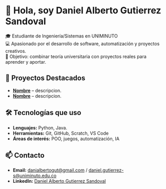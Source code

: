 # 👋 Hola, soy Daniel Alberto Gutierrez Sandoval

🎓 Estudiante de Ingeniería/Sistemas en UNIMINUTO  
💻 Apasionado por el desarrollo de software, automatización y proyectos creativos.  
🚀 Objetivo: combinar teoría universitaria con proyectos reales para aprender y aportar.

## 📌 Proyectos Destacados
- **[Nombre](Link)** – descripcion.
- **[Nombre](Link)** – descripcion.

## 🛠 Tecnologías que uso
- **Lenguajes:** Python, Java.
- **Herramientas:** Git, GitHub, Scratch, VS Code
- **Áreas de interés:** POO, juegos, automatización, IA

## 📫 Contacto
- **Email:** danialbertogut@gmail.com  /  daniel.gutierrez-s@uniminuto.edu.co
- **LinkedIn:** [Daniel Alberto Gutierrez Sandoval](https://linkedin.com/in/daniel-alberto-guti%C3%A9rrez-sandoval-3bb721370?utm_source=share&utm_campaign=share_via&utm_content=profile&utm_medium=android_app ) 
